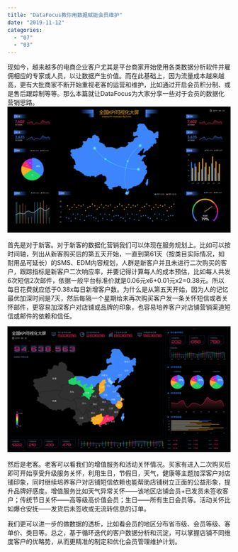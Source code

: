 ```yaml
---
title: "DataFocus教你用数据赋能会员维护"
date: "2019-11-12"
categories: 
  - "07"
  - "03"
---
```


现如今，越来越多的电商企业客户尤其是平台商家开始使用各类数据分析软件并雇佣相应的专家或人员，以让数据产生价值。而在此基础上，因为流量成本越来越高，更有大批商家不断开始重视老客的运营和维护，比如通过开启会员积分制、或是售后跟踪制等等。那么本篇就让DataFocus为大家分享一些对于会员的数据化营销思路。![](images/图表优化-09.png)

首先是对于新客。对于新客的数据化营销我们可以体现在服务规划上。比如可以按时间轴，列出从新客购买后的第五天开始，一直到第61天（按类目实际情况，如耐用品可延长）的SMS、EDM内容规划，人群是新客户并且未进行二次购买的客户，跟踪指标是新客户二次响应率，并要记得计算每人的成本预估，比如每人共发6次短信2次邮件，依据一般平台标准价就是0.06元x6+0.01元x2=0.38元。所以每日花费就应低于0.38x每日新增客户数。为什么是从第五天开始，因为人的记忆最优加深时间是7天，然后每隔一个星期给未再次购买客户发一条关怀短信或者关怀邮件，更容易加深客户对店铺或品牌的印象，也容易培养客户对店铺营销渠道短信或邮件的依赖和信任。

![](images/图表优化-12.png)

然后是老客。老客可以看我们的增值服务和活动关怀情况。买家有进入二次购买后即可开始享受升级服务关怀，利用生日，节假日，天气，健康等主题加深客户对店铺印象，同时继续培养客户对店铺短信依赖也能帮助店铺树立正面的公益形象，提升品牌好感度。增值服务比如天气异常关怀——该地区店铺会员+已发货未签收客户；传统节日关怀——高等级高价值会员；生日——所有生日会员等。活动关怀比如爆仓安抚——发货后未签收或无流转信息的订单。

我们更可以进一步的做数据的透析，比如看会员的地区分布省市级、会员等级、客单价、类目等。总之，基于循环迭代的客户数据分析和沉淀，可以掌握店铺不同维度客户的优略势，从而更精准的制定和优化会员管理维护计划。
